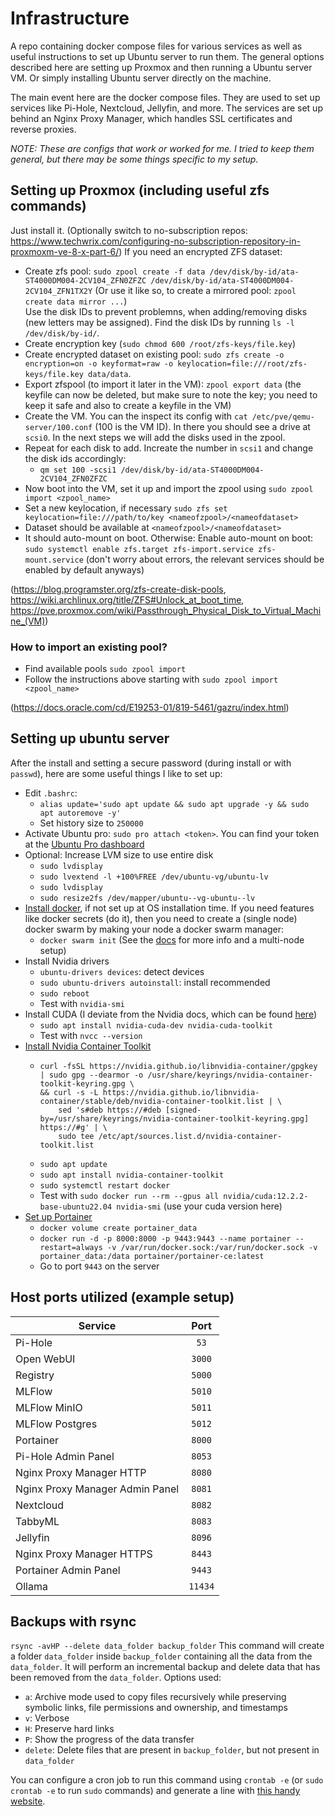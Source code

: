 # Infrastructure
A repo containing docker compose files for various services as well as useful instructions to set up Ubuntu server to run them. The general options described here are setting up Proxmox and then running a Ubuntu server VM. Or simply installing Ubuntu server directly on the machine. 

The main event here are the docker compose files. They are used to set up services like Pi-Hole, Nextcloud, Jellyfin, and more. The services are set up behind an Nginx Proxy Manager, which handles SSL certificates and reverse proxies.

*NOTE: These are configs that work or worked for me. I tried to keep them general, but there may be some things specific to my setup.*

## Setting up Proxmox (including useful zfs commands)
Just install it. (Optionally switch to no-subscription repos: https://www.techwrix.com/configuring-no-subscription-repository-in-proxmoxm-ve-8-x-part-6/) If you need an encrypted ZFS dataset:
- Create zfs pool: `sudo zpool create -f data /dev/disk/by-id/ata-ST4000DM004-2CV104_ZFN0ZFZC /dev/disk/by-id/ata-ST4000DM004-2CV104_ZFN1TX2Y` (Or use it like so, to create a mirrored pool: `zpool create data mirror ...`)  
Use the disk IDs to prevent problemns, when adding/removing disks (new letters may be assigned). Find the disk IDs by running `ls -l /dev/disk/by-id/`.
- Create encryption key (`sudo chmod 600 /root/zfs-keys/file.key`)
- Create encrypted dataset on existing pool: `sudo zfs create -o encryption=on -o keyformat=raw -o keylocation=file:///root/zfs-keys/file.key data/data`.
- Export zfspool (to import it later in the VM): `zpool export data` (the keyfile can now be deleted, but make sure to note the key; you need to keep it safe and also to create a keyfile in the VM)
- Create the VM. You can the inspect its config with `cat /etc/pve/qemu-server/100.conf` (100 is the VM ID). In there you should see a drive at `scsi0`. In the next steps we will add the disks used in the zpool.
- Repeat for each disk to add. Increate the number in `scsi1` and change the disk ids accordingly:
  - `qm set 100 -scsi1 /dev/disk/by-id/ata-ST4000DM004-2CV104_ZFN0ZFZC`
- Now boot into the VM, set it up and import the zpool using `sudo zpool import <zpool_name>`
- Set a new keylocation, if necessary `sudo zfs set keylocation=file:///path/to/key <nameofzpool>/<nameofdataset>`
- Dataset should be available at `<nameofzpool>/<nameofdataset>`
- It should auto-mount on boot. Otherwise: Enable auto-mount on boot: `sudo systemctl enable zfs.target zfs-import.service zfs-mount.service` (don't worry about errors, the relevant services should be enabled by default anyways)

(https://blog.programster.org/zfs-create-disk-pools, https://wiki.archlinux.org/title/ZFS#Unlock_at_boot_time, https://pve.proxmox.com/wiki/Passthrough_Physical_Disk_to_Virtual_Machine_(VM))

### How to import an existing pool?
- Find available pools `sudo zpool import`
- Follow the instructions above starting with `sudo zpool import <zpool_name>`

(https://docs.oracle.com/cd/E19253-01/819-5461/gazru/index.html)

## Setting up ubuntu server
After the install and setting a secure password (during install or with `passwd`), here are some useful things I like to set up:
- Edit `.bashrc`:
    - `alias update='sudo apt update && sudo apt upgrade -y && sudo apt autoremove -y'`
    - Set history size to `250000`
- Activate Ubuntu pro: `sudo pro attach <token>`. You can find your token at the [Ubuntu Pro dashboard](https://ubuntu.com/pro/dashboard)
- Optional: Increase LVM size to use entire disk
	- `sudo lvdisplay`
	- `sudo lvextend -l +100%FREE /dev/ubuntu-vg/ubuntu-lv`
	- `sudo lvdisplay`
  - `sudo resize2fs /dev/mapper/ubuntu--vg-ubuntu--lv`
- [Install docker](https://docs.docker.com/engine/install/ubuntu/), if not set up at OS installation time. If you need features like docker secrets (do it), then you need to create a (single node) docker swarm by making your node a docker swarm manager:
  - `docker swarm init` (See the [docs](https://docs.docker.com/engine/swarm/swarm-tutorial/create-swarm/) for more info and a multi-node setup)
- Install Nvidia drivers
  - `ubuntu-drivers devices`: detect devices
  - `sudo ubuntu-drivers autoinstall`: install recommended
  - `sudo reboot`
  - Test with `nvidia-smi`
- Install CUDA (I deviate from the Nvidia docs, which can be found [here](https://docs.nvidia.com/cuda/cuda-installation-guide-linux/index.html#ubuntu))
  - `sudo apt install nvidia-cuda-dev nvidia-cuda-toolkit`
  - Test with `nvcc --version`
- [Install Nvidia Container Toolkit](https://docs.nvidia.com/datacenter/cloud-native/container-toolkit/latest/install-guide.html)
  - ````
	curl -fsSL https://nvidia.github.io/libnvidia-container/gpgkey | sudo gpg --dearmor -o /usr/share/keyrings/nvidia-container-toolkit-keyring.gpg \
	&& curl -s -L https://nvidia.github.io/libnvidia-container/stable/deb/nvidia-container-toolkit.list | \
		sed 's#deb https://#deb [signed-by=/usr/share/keyrings/nvidia-container-toolkit-keyring.gpg] https://#g' | \
		sudo tee /etc/apt/sources.list.d/nvidia-container-toolkit.list
	````
  - `sudo apt update`
  - `sudo apt install nvidia-container-toolkit`
  - `sudo systemctl restart docker`
  - Test with `sudo docker run --rm --gpus all nvidia/cuda:12.2.2-base-ubuntu22.04 nvidia-smi` (use your cuda version here)
- [Set up Portainer](https://docs.portainer.io/start/install-ce/server/docker/linux)
  - `docker volume create portainer_data`
  - `docker run -d -p 8000:8000 -p 9443:9443 --name portainer --restart=always -v /var/run/docker.sock:/var/run/docker.sock -v portainer_data:/data portainer/portainer-ce:latest`
  - Go to port `9443` on the server

## Host ports utilized (example setup)
| Service                         | Port    |
|---------------------------------|:-------:|
| Pi-Hole                         | `53`    |
| Open WebUI                      | `3000`  |
| Registry                        | `5000`  |
| MLFlow                          | `5010`  |
| MLFlow MinIO                    | `5011`  |
| MLFlow Postgres                 | `5012`  |
| Portainer                       | `8000`  |
| Pi-Hole Admin Panel             | `8053`  |
| Nginx Proxy Manager HTTP        | `8080`  |
| Nginx Proxy Manager Admin Panel | `8081`  |
| Nextcloud                       | `8082`  |
| TabbyML                         | `8083`  |
| Jellyfin                        | `8096`  |
| Nginx Proxy Manager HTTPS       | `8443`  |
| Portainer Admin Panel           | `9443`  |
| Ollama                          | `11434` |

## Backups with rsync
`rsync -avHP --delete data_folder backup_folder`
This command will create a folder `data_folder` inside `backup_folder` containing all the data from the `data_folder`. It will perform an incremental backup and delete data that has been removed from the `data_folder`.
Options used:
- `a`: Archive mode used to copy files recursively while preserving symbolic links, file permissions and ownership, and timestamps
- `v`: Verbose
- `H`: Preserve hard links
- `P`: Show the progress of the data transfer
- `delete`: Delete files that are present in `backup_folder`, but not present in `data_folder`

You can configure a cron job to run this command using `crontab -e` (or `sudo crontab -e` to run `sudo` commands) and generate a line with [this handy website](https://crontab-generator.org/).
